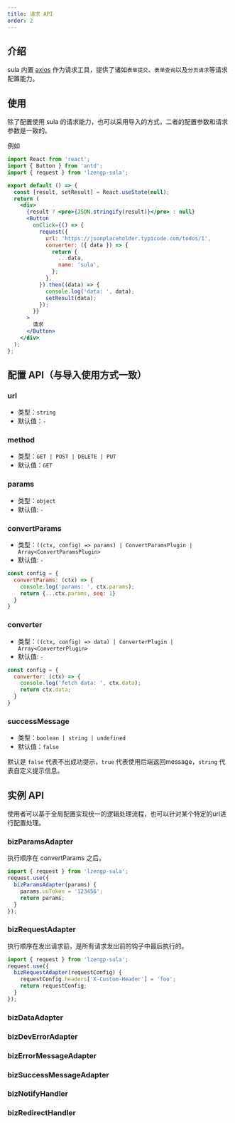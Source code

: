 ```yaml
---
title: 请求 API
order: 2
---
```


## 介绍

sula 内置 [axios](https://github.com/axios/axios) 作为请求工具，提供了诸如`表单提交`、`表单查询`以及`分页请求`等请求配置能力。

## 使用

除了配置使用 sula 的请求能力，也可以采用导入的方式，二者的配置参数和请求参数是一致的。

例如
```jsx
import React from 'react';
import { Button } from 'antd';
import { request } from 'lzengp-sula';

export default () => {
  const [result, setResult] = React.useState(null);
  return (
    <div>
      {result ? <pre>{JSON.stringify(result)}</pre> : null}
      <Button
        onClick={() => {
          request({
            url: 'https://jsonplaceholder.typicode.com/todos/1',
            converter: ({ data }) => {
              return {
                ...data,
                name: 'sula',
              };
            },
          }).then((data) => {
            console.log('data: ', data);
            setResult(data);
          });
        }}
      >
        请求
      </Button>
    </div>
  );
};
```


## 配置 API（与导入使用方式一致）

### url

- 类型：`string`
- 默认值：`-`

### method

- 类型：`GET | POST | DELETE | PUT`
- 默认值：`GET`

### params

- 类型：`object`
- 默认值: `-`

### convertParams

- 类型：`((ctx, config) => params) | ConvertParamsPlugin | Array<ConvertParamsPlugin>`
- 默认值: `-`

```js
const config = {
  convertParams: (ctx) => {
    console.log('params: ', ctx.params);
    return {...ctx.params, seq: 1}
  }
}
```

### converter

- 类型：`((ctx, config) => data) | ConverterPlugin | Array<ConverterPlugin>`
- 默认值: `-`

```js
const config = {
  converter: (ctx) => {
    console.log('fetch data: ', ctx.data);
    return ctx.data;
  }
}
```

### successMessage

- 类型：`boolean | string | undefined`
- 默认值：`false`

默认是 `false` 代表不出成功提示，`true` 代表使用后端返回message，`string` 代表自定义提示信息。

## 实例 API

使用者可以基于全局配置实现统一的逻辑处理流程，也可以针对某个特定的url进行配置处理。

### bizParamsAdapter

执行顺序在 convertParams 之后。

```js
import { request } from 'lzengp-sula';
request.use({
  bizParamsAdapter(params) {
    params.uuToken = '123456';
    return params;
  }
});
```

### bizRequestAdapter

执行顺序在发出请求前，是所有请求发出前的钩子中最后执行的。

```js
import { request } from 'lzengp-sula';
request.use({
  bizRequestAdapter(requestConfig) {
    requestConfig.headers['X-Custom-Header'] = 'foo';
    return requestConfig;
  }
});
```


### bizDataAdapter

### bizDevErrorAdapter

### bizErrorMessageAdapter

### bizSuccessMessageAdapter

### bizNotifyHandler

### bizRedirectHandler




